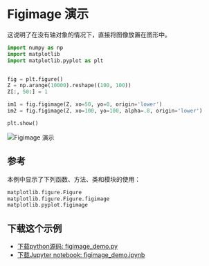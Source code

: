 # Figimage 演示

这说明了在没有轴对象的情况下，直接将图像放置在图形中。

```python
import numpy as np
import matplotlib
import matplotlib.pyplot as plt


fig = plt.figure()
Z = np.arange(10000).reshape((100, 100))
Z[:, 50:] = 1

im1 = fig.figimage(Z, xo=50, yo=0, origin='lower')
im2 = fig.figimage(Z, xo=100, yo=100, alpha=.8, origin='lower')

plt.show()
```

![Figimage 演示](https://matplotlib.org/_images/sphx_glr_figimage_demo_001.png)

## 参考

本例中显示了下列函数、方法、类和模块的使用：

```python
matplotlib.figure.Figure
matplotlib.figure.Figure.figimage
matplotlib.pyplot.figimage
```

## 下载这个示例

- [下载python源码: figimage_demo.py](https://matplotlib.org/_downloads/figimage_demo.py)
- [下载Jupyter notebook: figimage_demo.ipynb](https://matplotlib.org/_downloads/figimage_demo.ipynb)